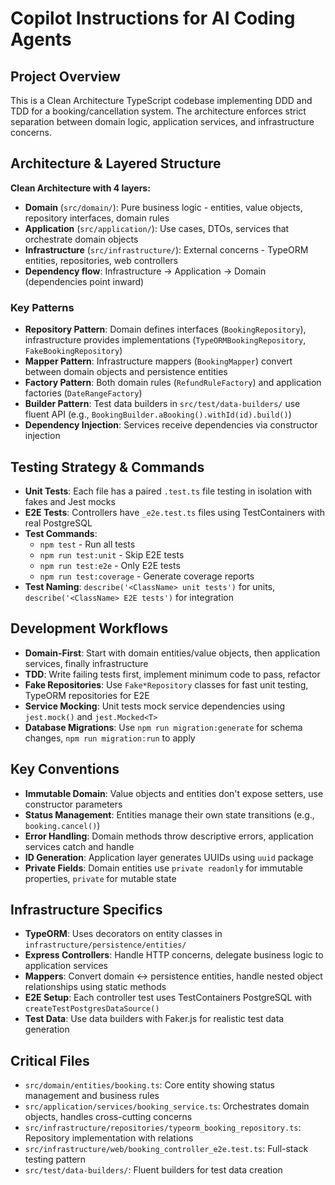 # Copilot Instructions for AI Coding Agents

## Project Overview
This is a Clean Architecture TypeScript codebase implementing DDD and TDD for a booking/cancellation system. The architecture enforces strict separation between domain logic, application services, and infrastructure concerns.

## Architecture & Layered Structure
**Clean Architecture with 4 layers:**
- **Domain** (`src/domain/`): Pure business logic - entities, value objects, repository interfaces, domain rules
- **Application** (`src/application/`): Use cases, DTOs, services that orchestrate domain objects  
- **Infrastructure** (`src/infrastructure/`): External concerns - TypeORM entities, repositories, web controllers
- **Dependency flow**: Infrastructure → Application → Domain (dependencies point inward)

### Key Patterns
- **Repository Pattern**: Domain defines interfaces (`BookingRepository`), infrastructure provides implementations (`TypeORMBookingRepository`, `FakeBookingRepository`)
- **Mapper Pattern**: Infrastructure mappers (`BookingMapper`) convert between domain objects and persistence entities
- **Factory Pattern**: Both domain rules (`RefundRuleFactory`) and application factories (`DateRangeFactory`)
- **Builder Pattern**: Test data builders in `src/test/data-builders/` use fluent API (e.g., `BookingBuilder.aBooking().withId(id).build()`)
- **Dependency Injection**: Services receive dependencies via constructor injection

## Testing Strategy & Commands
- **Unit Tests**: Each file has a paired `.test.ts` file testing in isolation with fakes and Jest mocks
- **E2E Tests**: Controllers have `_e2e.test.ts` files using TestContainers with real PostgreSQL
- **Test Commands**: 
  - `npm test` - Run all tests
  - `npm run test:unit` - Skip E2E tests  
  - `npm run test:e2e` - Only E2E tests
  - `npm run test:coverage` - Generate coverage reports
- **Test Naming**: `describe('<ClassName> unit tests')` for units, `describe('<ClassName> E2E tests')` for integration

## Development Workflows
- **Domain-First**: Start with domain entities/value objects, then application services, finally infrastructure
- **TDD**: Write failing tests first, implement minimum code to pass, refactor
- **Fake Repositories**: Use `Fake*Repository` classes for fast unit testing, TypeORM repositories for E2E
- **Service Mocking**: Unit tests mock service dependencies using `jest.mock()` and `jest.Mocked<T>`
- **Database Migrations**: Use `npm run migration:generate` for schema changes, `npm run migration:run` to apply

## Key Conventions
- **Immutable Domain**: Value objects and entities don't expose setters, use constructor parameters
- **Status Management**: Entities manage their own state transitions (e.g., `booking.cancel()`)
- **Error Handling**: Domain methods throw descriptive errors, application services catch and handle
- **ID Generation**: Application layer generates UUIDs using `uuid` package
- **Private Fields**: Domain entities use `private readonly` for immutable properties, `private` for mutable state

## Infrastructure Specifics
- **TypeORM**: Uses decorators on entity classes in `infrastructure/persistence/entities/`
- **Express Controllers**: Handle HTTP concerns, delegate business logic to application services
- **Mappers**: Convert domain ↔ persistence entities, handle nested object relationships using static methods
- **E2E Setup**: Each controller test uses TestContainers PostgreSQL with `createTestPostgresDataSource()`
- **Test Data**: Use data builders with Faker.js for realistic test data generation

## Critical Files
- `src/domain/entities/booking.ts`: Core entity showing status management and business rules
- `src/application/services/booking_service.ts`: Orchestrates domain objects, handles cross-cutting concerns
- `src/infrastructure/repositories/typeorm_booking_repository.ts`: Repository implementation with relations
- `src/infrastructure/web/booking_controller_e2e.test.ts`: Full-stack testing pattern
- `src/test/data-builders/`: Fluent builders for test data creation
